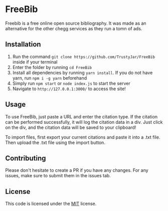 # FreeBib

Freebib is a free online open source bibliography. It was made as an alternative for 
the other chegg services as they run a tomn of ads. 

## Installation

1. Run the command `git clone https://github.com/TrustyJar/FreeBib` inside if your terminal
2. Enter the folder by running `cd FreeBib`
3. Install all dependencies by running `yarn install`. If you do not have yarn, run `npm i -g yarn` beforehand
4. Simply run `npm start` or `node index.js` to start the server
5. Navigate to `http://127.0.0.1:3000/` to access the site!

## Usage

To use FreeBib, just paste a URL and enter the citation type. If the citation can be performed successfully, 
it will log the citation data in a div. Just click on the div, and the citation data will be saved to your
clipboard!

To import files, first export your current citations and paste it into a .txt file. Then upload the .txt file
using the import button.

## Contributing

Please don't hesitate to create a PR if you have any changes. For any issues, make sure to submit them in
the issues tab.

## License

This code is licensed under the [MIT](https://choosealicense.com/licenses/mit/) license.